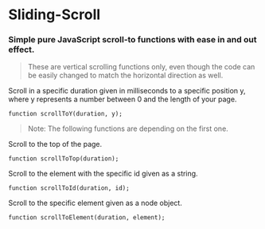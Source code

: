 # Sliding-Scroll
### Simple pure JavaScript scroll-to functions with ease in and out effect.

> These are vertical scrolling functions only, even though the code can be easily changed to match the horizontal direction as well.

Scroll in a specific duration given in milliseconds to a specific position y, where y represents a number between 0 and the length of your page.
```
function scrollToY(duration, y);
```

> Note: The following functions are depending on the first one.

Scroll to the top of the page.
```
function scrollToTop(duration);
```

Scroll to the element with the specific id given as a string.
```
function scrollToId(duration, id);
```

Scroll to the specific element given as a node object.
```
function scrollToElement(duration, element);
```
